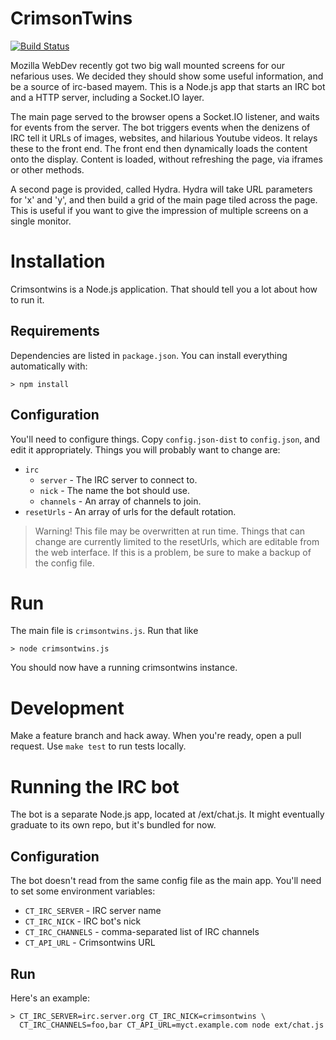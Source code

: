 CrimsonTwins
============

[![Build Status](https://travis-ci.org/mythmon/crimsontwins.png?branch=master)](https://travis-ci.org/mythmon/crimsontwins)

Mozilla WebDev recently got two big wall mounted screens for our nefarious
uses. We decided they should show some useful information, and be a source of
irc-based mayem. This is a Node.js app that starts an IRC bot and a HTTP
server, including a Socket.IO layer.

The main page served to the browser opens a Socket.IO listener, and waits for
events from the server. The bot triggers events when the denizens of IRC tell
it URLs of images, websites, and hilarious Youtube videos. It relays these
to the front end. The front end then dynamically loads the content onto the
display. Content is loaded, without refreshing the page, via iframes or other
methods.

A second page is provided, called Hydra. Hydra will take URL parameters for 'x'
and 'y', and then build a grid of the main page tiled across the page. This is
useful if you want to give the impression of multiple screens on a single
monitor.

Installation
============

Crimsontwins is a Node.js application. That should tell you a lot about how to
run it.

Requirements
------------

Dependencies are listed in ``package.json``. You can install everything
automatically with:

```shell
> npm install
```

Configuration
-------------

You'll need to configure things. Copy `config.json-dist` to `config.json`, and
edit it appropriately. Things you will probably want to change are:

- `irc`
    - `server` - The IRC server to connect to.
    - `nick` - The name the bot should use.
    - `channels` - An array of channels to join.
- `resetUrls` - An array of urls for the default rotation.

> Warning! This file may be overwritten at run time. Things that can change are
> currently limited to the resetUrls, which are editable from the web
> interface. If this is a problem, be sure to make a backup of the config file.

Run
===

The main file is `crimsontwins.js`. Run that like

```shell
> node crimsontwins.js
```

You should now have a running crimsontwins instance.

Development
===========

Make a feature branch and hack away. When you're ready, open a pull request. Use `make test` to run tests locally.


Running the IRC bot
===================

The bot is a separate Node.js app, located at /ext/chat.js. It might
eventually graduate to its own repo, but it's bundled for now.

Configuration
-------------

The bot doesn't read from the same config file as the main app. You'll need to
set some environment variables:

* `CT_IRC_SERVER` - IRC server name
* `CT_IRC_NICK` - IRC bot's nick
* `CT_IRC_CHANNELS` - comma-separated list of IRC channels
* `CT_API_URL` - Crimsontwins URL

Run
---

Here's an example:

```shell
> CT_IRC_SERVER=irc.server.org CT_IRC_NICK=crimsontwins \
  CT_IRC_CHANNELS=foo,bar CT_API_URL=myct.example.com node ext/chat.js
```
